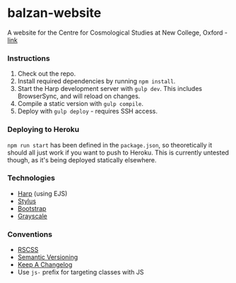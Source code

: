 # balzan-website
A website for the Centre for Cosmological Studies at New College, Oxford - [link](http://balzan.new.ox.ac.uk/)

### Instructions

1. Check out the repo.
2. Install required dependencies by running `npm install`.
3. Start the Harp development server with `gulp dev`. This includes BrowserSync, and will reload on changes.
4. Compile a static version with `gulp compile`.
5. Deploy with `gulp deploy` - requires SSH access.

### Deploying to Heroku

`npm run start` has been defined in the `package.json`, so theoretically it should all just work if you want to push to Heroku. This is currently untested though, as it's being deployed statically elsewhere.

### Technologies

- [Harp](http://harpjs.com) (using EJS)
- [Stylus](https://learnboost.github.io/stylus/)
- [Bootstrap](http://getbootstrap.com/)
- [Grayscale](https://ironsummitmedia.github.io/startbootstrap-grayscale/)

### Conventions

- [RSCSS](https://github.com/rstacruz/rscss)
- [Semantic Versioning](http://semver.org)
- [Keep A Changelog](http://keepachangelog.com/)
- Use `js-` prefix for targeting classes with JS 
